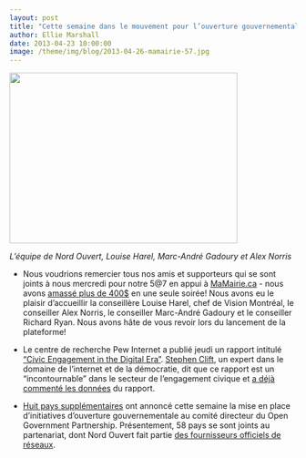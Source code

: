 ```yaml
---
layout: post
title: "Cette semaine dans le mouvement pour l’ouverture gouvernementale..."
author: Ellie Marshall
date: 2013-04-23 10:00:00
image: /theme/img/blog/2013-04-26-mamairie-57.jpg
---
```

<img src="http://blogue.nordouvert.ca/img/blog/2013-04-26-mamairie-57.jpg" width="400" height="300" alt="">

*L’équipe de Nord Ouvert, Louise Harel, Marc-André Gadoury et Alex Norris*

- Nous voudrions remercier tous nos amis et supporteurs qui se sont joints à nous mercredi pour notre 5@7 en appui à [MaMairie.ca](http://www.mamairie.ca) - nous avons [amassé plus de 400$](http://igg.me/at/mamairiemontreal/x/1859729) en une seule soirée! Nous avons eu le plaisir d’accueillir la conseillère Louise Harel, chef de Vision Montréal, le conseiller Alex Norris, le conseiller Marc-André Gadoury et le conseiller Richard Ryan. Nous avons hâte de vous revoir lors du lancement de la plateforme!

- Le centre de recherche Pew Internet a publié jeudi un rapport intitulé [“Civic Engagement in the Digital Era”](http://pewinternet.org/Reports/2013/Civic-Engagement.aspx). [Stephen Clift](http://stevenclift.com/?page_id=2), un expert dans le domaine de l’internet et de la démocratie, dit que ce rapport est un “incontournable” dans le secteur de l’engagement civique et [a déjà commenté les données](http://blog.e-democracy.org/posts/1888) du rapport.

- [Huit pays supplémentaires](http://blog.opengovpartnership.org/2013/04/a-step-forward-more-countries-present-action-plans-at-ogp-ministerial-steering-committee/) ont annoncé cette semaine la mise en place d’initiatives d’ouverture gouvernementale au comité directeur du Open Government Partnership. Présentement, 58 pays se sont joints au partenariat, dont Nord Ouvert fait partie  [des fournisseurs officiels de réseaux](http://www.opengovpartnership.org/suppliers/open-north).
